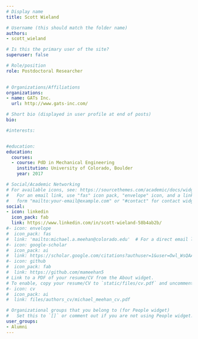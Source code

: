 ```yaml
---
# Display name
title: Scott Wieland

# Username (this should match the folder name)
authors:
- scott_wieland

# Is this the primary user of the site?
superuser: false

# Role/position
role: Postdoctoral Researcher
  

# Organizations/Affiliations
organizations:
- name: GATs Inc.
  url: http://www.gats-inc.com/

# Short bio (displayed in user profile at end of posts)
bio: 

#interests:


#education:
education:
  courses:
  - course: PdD in Mechanical Engineering
    institution: University of Colorado, Boulder
    year: 2017

# Social/Academic Networking
# For available icons, see: https://sourcethemes.com/academic/docs/widgets/#icons
#   For an email link, use "fas" icon pack, "envelope" icon, and a link in the
#   form "mailto:your-email@example.com" or "#contact" for contact widget.
social:
- icon: linkedin
  icon_pack: fab
  link: https://www.linkedin.com/in/scott-wieland-58b4ab2b/
#- icon: envelope
#  icon_pack: fas
#  link: 'mailto:michael.a.meehan@colorado.edu'  # For a direct email link, use "mailto:mime5507@colorado.edu".
#- icon: google-scholar
#  icon_pack: ai
#  link: https://scholar.google.com/citations?authuser=1&user=Owl_WsQAAAAJ
#- icon: github
#  icon_pack: fab
#  link: https://github.com/mameehan5
# Link to a PDF of your resume/CV from the About widget.
# To enable, copy your resume/CV to `static/files/cv.pdf` and uncomment the lines below.  
#- icon: cv
#  icon_pack: ai
#  link: files/authors_cv/michael_meehan_cv.pdf

# Organizational groups that you belong to (for People widget)
#   Set this to `[]` or comment out if you are not using People widget.  
user_groups:
- Alumni
---
```

